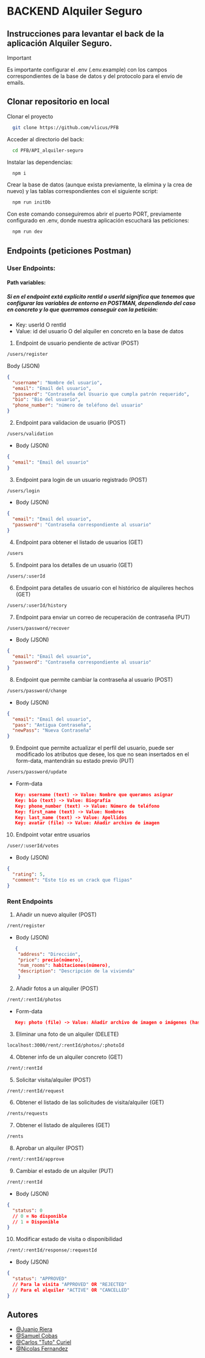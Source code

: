 # BACKEND Alquiler Seguro

## Instrucciones para levantar el back de la aplicación Alquiler Seguro.

> [!IMPORTANT]
> Es importante configurar el .env (.env.example) con los campos correspondientes de la base de datos y del protocolo para el envío de emails.

## Clonar repositorio en local

Clonar el proyecto

```bash
  git clone https://github.com/vlicus/PFB
```

Acceder al directorio del back:

```bash
  cd PFB/API_alquiler-seguro
```

Instalar las dependencias:

```bash
  npm i
```

Crear la base de datos (aunque exista previamente, la elimina y la crea de nuevo) y las tablas correspondientes con el siguiente script:

```bash
  npm run initDb
```

Con este comando conseguiremos abrir el puerto PORT, previamente configurado en .env, donde nuestra aplicación escuchará las peticiones:

```bash
  npm run dev
```

## Endpoints (peticiones Postman)

### User Endpoints:

#### Path variables:

##### Si en el endpoint extá explícito rentId o userId significa que tenemos que configurar las variables de entorno en POSTMAN, dependiendo del caso en concreto y lo que querramos conseguir con la petición:

- Key: userId O rentId
- Value: id del usuario O del alquiler en concreto en la base de datos

1. Endpoint de usuario pendiente de activar (POST)

```bash
/users/register
```

Body (JSON)

```json
{
  "username": "Nombre del usuario",
  "email": "Email del usuario",
  "password": "Contraseña del Usuario que cumpla patrón requerido",
  "bio": "Bio del usuario",
  "phone_number": "número de teléfono del usuario"
}
```

2. Endpoint para validacion de usuario (POST)

```bash
/users/validation
```

- Body (JSON)

```json
{
  "email": "Email del usuario"
}
```

3. Endpoint para login de un usuario registrado (POST)

```bash
/users/login
```

- Body (JSON)

```json
{
  "email": "Email del usuario",
  "password": "Contraseña correspondiente al usuario"
}
```

4. Endpoint para obtener el listado de usuarios (GET)

```bash
/users
```

5. Endpoint para los detalles de un usuario (GET)

```bash
/users/:userId
```

6. Endpoint para detalles de usuario con el histórico de alquileres hechos (GET)

```bash
/users/:userId/history
```

7. Endpoint para enviar un correo de recuperación de contraseña (PUT)

```bash
/users/password/recover
```

- Body (JSON)

```json
{
  "email": "Email del usuario",
  "password": "Contraseña correspondiente al usuario"
}
```

8. Endpoint que permite cambiar la contraseña al usuario (POST)

```bash
/users/password/change
```

- Body (JSON)

```json
{
  "email": "Email del usuario",
  "pass": "Antigua Contraseña",
  "newPass": "Nueva Contraseña"
}
```

9. Endpoint que permite actualizar el perfil del usuario, puede ser modificado los atributos que desee, los que no sean insertados en el form-data, mantendrán su estado previo (PUT)

```bash
/users/password/update
```

- Form-data

```json
   Key: username (text) -> Value: Nombre que queramos asignar
   Key: bio (text) -> Value: Biografía
   Key: phone_number (text) -> Value: Número de teléfono
   Key: first_name (text) -> Value: Nombres
   Key: last_name (text) -> Value: Apellidos
   Key: avatar (file) -> Value: Añadir archivo de imagen
```

10. Endpoint votar entre usuarios

```bash
/user/:userId/votes
```

- Body (JSON)

```json
{
  "rating": 5,
  "comment": "Este tío es un crack que flipas"
}
```

### Rent Endpoints

1. Añadir un nuevo alquiler (POST)

```bash
/rent/register
```

- Body (JSON)

```json
   {
    "address": "Dirección",
    "price": precio(número),
    "num_rooms": habitaciones(número),
    "description": "Descripción de la vivienda"
    }
```

2. Añadir fotos a un alquiler (POST)

```bash
/rent/:rentId/photos
```

- Form-data

```json
   Key: photo (file) -> Value: Añadir archivo de imagen o imágenes (hasta 20)
```

3. Eliminar una foto de un alquiler (DELETE)

```bash
localhost:3000/rent/:rentId/photos/:photoId
```

4. Obtener info de un alquiler concreto (GET)

```bash
/rent/:rentId
```

5. Solicitar visita/alquiler (POST)

```bash
/rent/:rentId/request
```

6. Obtener el listado de las solicitudes de visita/alquiler (GET)

```bash
/rents/requests
```

7. Obtener el listado de alquileres (GET)

```bash
/rents
```

8. Aprobar un alquiler (POST)

```bash
/rent/:rentId/approve
```

9. Cambiar el estado de un alquiler (PUT)

```bash
/rent/:rentId
```

- Body (JSON)

```json
{
  "status": 0
  // 0 = No disponible
  // 1 = Disponible
}
```

10. Modificar estado de visita o disponibilidad

```bash
/rent/:rentId/response/:requestId
```

- Body (JSON)

```json
{
  "status": "APPROVED"
  // Para la visita "APPROVED" OR "REJECTED"
  // Para el alquiler "ACTIVE" OR "CANCELLED"
}
```

## Autores

- [@Juanjo Riera](https://github.com/JuanjoRiera)
- [@Samuel Cobas](https://github.com/vlicus)
- [@Carlos "Tuto" Curiel ](https://github.com/AuthorGG)
- [@Nicolas Fernandez](https://github.com/nicofernandezdl7)
